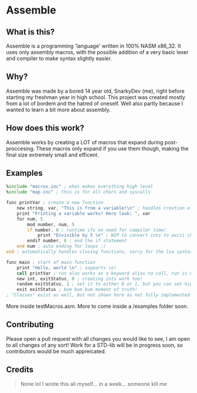 # Assemble

## What is this?

Assemble is a programming 'language' written in 100% NASM x86_32. It uses only assembly macros, with the possible addition of a very basic lexer and compiler to make syntax slightly easier.

## Why?

Assemble was made by a bored 14 year old, SnarkyDev (me), right before starting my freshman year in high school. This project was created mostly from a lot of bordem and the hatred of oneself. Well also partly because I wanted to learn a bit more about assembly.

## How does this work?

Assemble works by creating a LOT of macros that expand during post-proccesing. These macros only expand if you use them though, making the final size extremely small and efficent.

## Examples

```asm
%include "macros.inc" ; what makes everything high level
%include "map.inc" ; this is for all chars and syscalls

func printVar ; create a new function
    new string, var, "This is from a variable!\n" ; handles creation of all types and putting it in correct section!
    print "Printing a variable works! Here look: ", var
    for num, 5
        mod number, num, 5
        if number, 0 ; runtime ifs no need for compiler time!
            print "Divisible by 5 \n" ; WIP to convert ints to ascii chars, otherwise would be here!
        endif number, 0 ; end the if statement
    end num ; auto ending for loops :)
end ; automatically handles closing functions, sorry for the lua syntax lol

func main ; start of main function
    print "Hello, world \n" ; supports \n!
    call printVar ; run also works as a keyword alias to call, run is needed in classes
    new int, exitStatus, 0 ; creating ints work too!
    random exitStatus, 1 ; set it to either 0 or 1, but you can set higher for more fun exit codes!
    exit exitStatus ; bum bum bum moment of truth!
; "Classes" exist as well, but not shown here as not fully implemented yet!

```

More inside testMacros.asm. More to come inside a /examples folder soon.

## Contributing

Please open a pull request with all changes you would like to see, I am open to all changes of any sort! Work for a STD-lib will be in progress soon, so contributors would be much appreicated.

## Credits

> None lol I wrote this all myself... in a week... someone kill me
